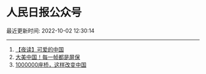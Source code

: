 # 人民日报公众号

最近更新时间: 2022-10-02 12:30:14

--- 
1. [【夜读】可爱的中国](https://mp.weixin.qq.com/s/wOdGElQ-eNSaYbx05inuMA) 
2. [大美中国！每一帧都是屏保](https://mp.weixin.qq.com/s/SWYYFnn5UXmG-fcKWkuerw) 
3. [1000000座桥，这样改变中国](https://mp.weixin.qq.com/s/seEP4WPddl4dC1wL-kw7HA) 
